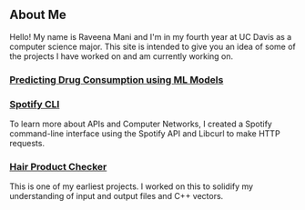 ## About Me

Hello! My name is Raveena Mani and I'm in my fourth year at UC Davis as a computer science major. This site is intended to give you an idea of some of the projects I have worked on and am currently working on.

### [Predicting Drug Consumption using ML Models](https://github.com/lucasrod25/drug-consumption-analysis)

### [Spotify CLI](https://github.com/raveenam0/spotify-cli)
To learn more about APIs and Computer Networks, I created a Spotify command-line interface using the Spotify API and Libcurl to make HTTP requests.

### [Hair Product Checker](https://github.com/raveenam0/hair-product-checker)
This is one of my earliest projects. I worked on this to solidify my understanding of input and output files and C++ vectors.
